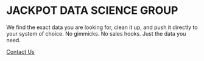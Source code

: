 # JACKPOT DATA SCIENCE GROUP

We find the exact data you are looking for, clean it up, and push it directly to your system of choice. No gimmicks. No sales hooks. Just the data you need. 

[Contact Us](https://www.jackpotinsights.com/contact)
